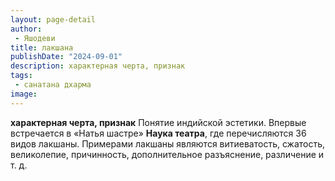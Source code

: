 ```yaml
---
layout: page-detail
author:
 - Яшодеви
title: лакшана
publishDate: "2024-09-01"
description: характерная черта, признак
tags:
 - санатана дхарма
image: 
---
```


__характерная черта, признак__
Понятие индийской эстетики. Впервые встречается в «Натья шастре» __Наука театра__, где перечисляются 36 видов лакшаны. Примерами лакшаны являются витиеватость, сжатость, великолепие, причинность, дополнительное разъяснение, различение и т. д.

